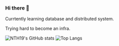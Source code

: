 ### Hi there 👋

<!--
**NTH19/NTH19** is a ✨ _special_ ✨ repository because its `README.md` (this file) appears on your GitHub profile.

Here are some ideas to get you started:

- 🔭 I’m currently working on ...
- 🌱 I’m currently learning ...
- 👯 I’m looking to collaborate on ...
- 🤔 I’m looking for help with ...
- 💬 Ask me about ...
- 📫 How to reach me: ...
- 😄 Pronouns: ...
- ⚡ Fun fact: ...
-->
Currtently learning database and distributed system.

Trying hard to become an infra.

![NTH19's GitHub stats](https://github-readme-stats.vercel.app/api?username=NTH19&count_private=true&theme=white)
![Top Langs](https://github-readme-stats.vercel.app/api/top-langs?username=NTH19&layout=compact&count_private=true&theme=white)

